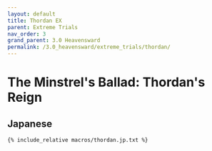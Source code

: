 ```yaml
---
layout: default
title: Thordan EX
parent: Extreme Trials
nav_order: 3
grand_parent: 3.0 Heavensward
permalink: /3.0_heavensward/extreme_trials/thordan/
---
```


# The Minstrel's Ballad: Thordan's Reign

## Japanese
```
{% include_relative macros/thordan.jp.txt %}
```